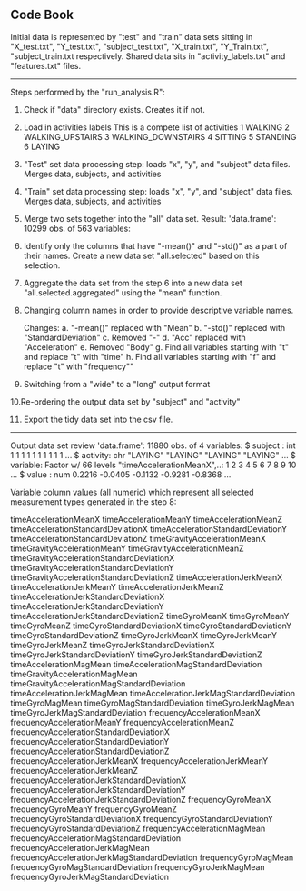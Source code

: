 ## Code Book

Initial data is represented by "test" and "train" data sets sitting in "X_test.txt", "Y_test.txt", "subject_test.txt", "X_train.txt", "Y_Train.txt", "subject_train.txt respectively.  Shared data sits in "activity_labels.txt" and "features.txt" files. 

-----------------------------------------------------------------------

Steps performed by the "run_analysis.R":

1. Check if "data" directory exists. Creates it if not. 

2. Load in activities labels
  This is a compete list of activities
  1 WALKING
  2 WALKING_UPSTAIRS
  3 WALKING_DOWNSTAIRS
  4 SITTING
  5 STANDING
  6 LAYING

3. "Test" set data processing step: loads "x", "y", and "subject" data files. Merges data, subjects, and activities

4. "Train" set data processing step: loads "x", "y", and "subject" data files. Merges data, subjects, and activities

5. Merge two sets together into the "all" data set. Result: 'data.frame':   10299 obs. of  563 variables:

6. Identify only the columns that have "-mean()" and "-std()" as a part of their names. Create a new data set "all.selected" based on this selection.

7. Aggregate the data set from the step 6 into a new data set "all.selected.aggregated" using the "mean" function.

8. Changing column names in  order to provide descriptive variable names.
   
   Changes:
   a. "-mean()" replaced with "Mean" 
   b. "-std()" replaced with "StandardDeviation"
   c. Removed "-"
   d. "Acc" replaced with "Acceleration"
   e. Removed "Body"
   g. Find all variables starting with "t" and replace "t" with "time"
   h. Find all variables starting with "f" and replace "t" with "frequency""

9. Switching from a "wide" to a "long" output format

10.Re-ordering the output data set by "subject" and "activity"

11. Export the tidy data set into the csv file. 

-----------------------------------------------------------------------
 Output data set review
 'data.frame':   11880 obs. of  4 variables:
 $ subject : int  1 1 1 1 1 1 1 1 1 1 ...
 $ activity: chr  "LAYING" "LAYING" "LAYING" "LAYING" ...
 $ variable: Factor w/ 66 levels "timeAccelerationMeanX",..: 1 2 3 4 5 6 7 8 9 10 ...
 $ value   : num  0.2216 -0.0405 -0.1132 -0.9281 -0.8368 ...

Variable column values (all numeric) which represent all selected measurement types generated in the step 8:

timeAccelerationMeanX
timeAccelerationMeanY
timeAccelerationMeanZ
timeAccelerationStandardDeviationX
timeAccelerationStandardDeviationY
timeAccelerationStandardDeviationZ
timeGravityAccelerationMeanX
timeGravityAccelerationMeanY
timeGravityAccelerationMeanZ
timeGravityAccelerationStandardDeviationX
timeGravityAccelerationStandardDeviationY
timeGravityAccelerationStandardDeviationZ
timeAccelerationJerkMeanX
timeAccelerationJerkMeanY
timeAccelerationJerkMeanZ
timeAccelerationJerkStandardDeviationX
timeAccelerationJerkStandardDeviationY
timeAccelerationJerkStandardDeviationZ
timeGyroMeanX
timeGyroMeanY
timeGyroMeanZ
timeGyroStandardDeviationX
timeGyroStandardDeviationY
timeGyroStandardDeviationZ
timeGyroJerkMeanX
timeGyroJerkMeanY
timeGyroJerkMeanZ
timeGyroJerkStandardDeviationX
timeGyroJerkStandardDeviationY
timeGyroJerkStandardDeviationZ
timeAccelerationMagMean
timeAccelerationMagStandardDeviation
timeGravityAccelerationMagMean
timeGravityAccelerationMagStandardDeviation
timeAccelerationJerkMagMean
timeAccelerationJerkMagStandardDeviation
timeGyroMagMean
timeGyroMagStandardDeviation
timeGyroJerkMagMean
timeGyroJerkMagStandardDeviation
frequencyAccelerationMeanX
frequencyAccelerationMeanY
frequencyAccelerationMeanZ
frequencyAccelerationStandardDeviationX
frequencyAccelerationStandardDeviationY
frequencyAccelerationStandardDeviationZ
frequencyAccelerationJerkMeanX
frequencyAccelerationJerkMeanY
frequencyAccelerationJerkMeanZ
frequencyAccelerationJerkStandardDeviationX
frequencyAccelerationJerkStandardDeviationY
frequencyAccelerationJerkStandardDeviationZ
frequencyGyroMeanX
frequencyGyroMeanY
frequencyGyroMeanZ
frequencyGyroStandardDeviationX
frequencyGyroStandardDeviationY
frequencyGyroStandardDeviationZ
frequencyAccelerationMagMean
frequencyAccelerationMagStandardDeviation
frequencyAccelerationJerkMagMean
frequencyAccelerationJerkMagStandardDeviation
frequencyGyroMagMean
frequencyGyroMagStandardDeviation
frequencyGyroJerkMagMean
frequencyGyroJerkMagStandardDeviation
